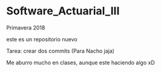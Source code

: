 # Software_Actuarial_III
Primavera 2018

este es un repositorio nuevo

Tarea: crear dos commits (Para Nacho jaja)

Me aburro mucho en clases, aunque este haciendo algo xD 
